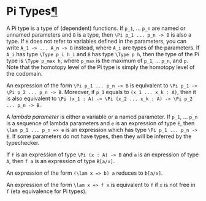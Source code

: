 <h1 id="pi">Pi Types<a class="headerlink" href="#pi" title="Permanent link">&para;</a></h1>

A Pi type is a type of (dependent) functions.
If `p_1`, ... `p_n` are named or unnamed parameters and `B` is a type, then `\Pi p_1 ... p_n -> B` is also a type.
If `B` does not refer to variables defined in the parameters, you can write `A_1 -> ... A_n -> B` instead, where
`A_i` are types of the parameters.
If `A_i` has type `\Type p_i h_i` and `B` has type `\Type p h`, then the type of the Pi type is `\Type p_max h`,
where `p_max` is the maximum of `p_1`, ... `p_n`, and `p`.
Note that the homotopy level of the Pi type is simply the homotopy level of the codomain.

An expression of the form `\Pi p_1 ... p_n -> B` is equivalent to `\Pi p_1 -> \Pi p_2 ... p_n -> B`.
Moreover, if `p_1` equals to `(x_1 ... x_k : A)`, then it is also equivalent to
`\Pi (x_1 : A) -> \Pi (x_2 ... x_k : A) -> \Pi p_2 ... p_n -> B`.

A _lambda parameter_ is either a variable or a named parameter.
If `p_1`, ... `p_n` is a sequence of lambda parameters and `e` is an expression of type `E`, then
`\lam p_1 ... p_n => e` is an expression which has type `\Pi p_1 ... p_n -> E`.
If some parameters do not have types, then they will be inferred by the typechecker.

If `f` is an expression of type `\Pi (x : A) -> B` and `a` is an expression of type `A`, then `f a` is an expression
of type `B[a/x]`.

An expression of the form `(\lam x => b) a` reduces to `b[a/x]`.

An expression of the form `\lam x => f x` is equivalent to `f` if `x` is not free in `f` (eta equivalence for Pi types).
